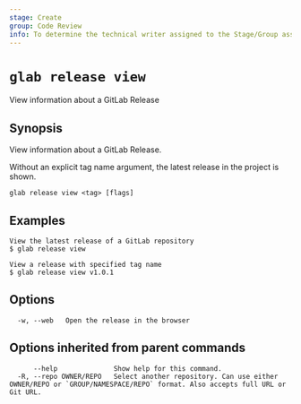 ```yaml
---
stage: Create
group: Code Review
info: To determine the technical writer assigned to the Stage/Group associated with this page, see https://about.gitlab.com/handbook/product/ux/technical-writing/#assignments
---
```


<!--
This documentation is auto generated by a script.
Please do not edit this file directly. Run `make gen-docs` instead.
-->

# `glab release view`

View information about a GitLab Release

## Synopsis

View information about a GitLab Release.

Without an explicit tag name argument, the latest release in the project is shown.

```plaintext
glab release view <tag> [flags]
```

## Examples

```plaintext
View the latest release of a GitLab repository
$ glab release view

View a release with specified tag name
$ glab release view v1.0.1 

```

## Options

```plaintext
  -w, --web   Open the release in the browser
```

## Options inherited from parent commands

```plaintext
      --help              Show help for this command.
  -R, --repo OWNER/REPO   Select another repository. Can use either OWNER/REPO or `GROUP/NAMESPACE/REPO` format. Also accepts full URL or Git URL.
```
